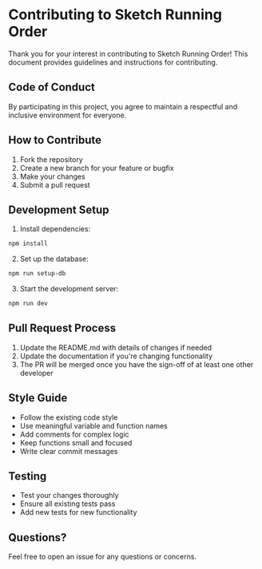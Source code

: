 # Contributing to Sketch Running Order

Thank you for your interest in contributing to Sketch Running Order! This document provides guidelines and instructions for contributing.

## Code of Conduct

By participating in this project, you agree to maintain a respectful and inclusive environment for everyone.

## How to Contribute

1. Fork the repository
2. Create a new branch for your feature or bugfix
3. Make your changes
4. Submit a pull request

## Development Setup

1. Install dependencies:
```bash
npm install
```

2. Set up the database:
```bash
npm run setup-db
```

3. Start the development server:
```bash
npm run dev
```

## Pull Request Process

1. Update the README.md with details of changes if needed
2. Update the documentation if you're changing functionality
3. The PR will be merged once you have the sign-off of at least one other developer

## Style Guide

- Follow the existing code style
- Use meaningful variable and function names
- Add comments for complex logic
- Keep functions small and focused
- Write clear commit messages

## Testing

- Test your changes thoroughly
- Ensure all existing tests pass
- Add new tests for new functionality

## Questions?

Feel free to open an issue for any questions or concerns. 
